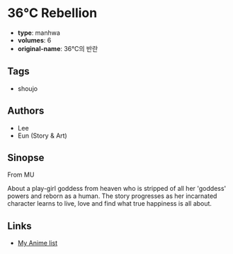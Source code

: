 # 36°C Rebellion

-   **type**: manhwa
-   **volumes**: 6
-   **original-name**: 36℃의 반란

## Tags

-   shoujo

## Authors

-   Lee
-   Eun (Story & Art)

## Sinopse

From MU

About a play-girl goddess from heaven who is stripped of all her 'goddess' powers and reborn as a human. The story progresses as her incarnated character learns to live, love and find what true happiness is all about.

## Links

-   [My Anime list](https://myanimelist.net/manga/8738/36%C2%B0C_Rebellion)
